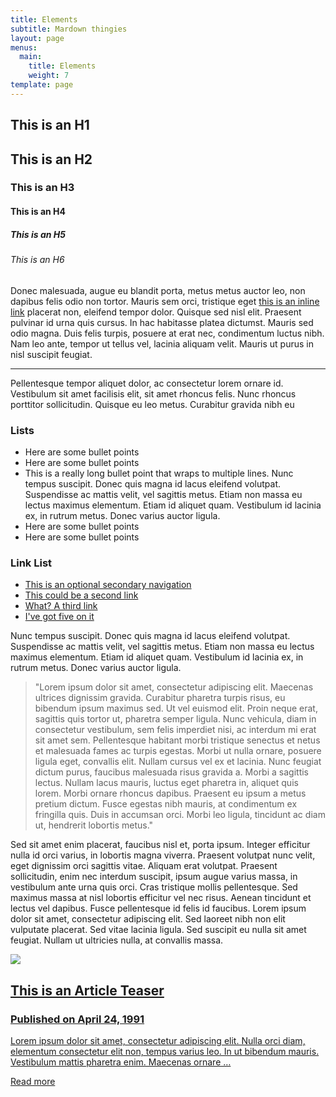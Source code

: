 ```yaml
---
title: Elements
subtitle: Mardown thingies
layout: page
menus:
  main:
    title: Elements
    weight: 7
template: page
---
```


<section class="content">
    <h1>This is an H1</h1>
    <h2>This is an H2</h2>
    <h3>This is an H3</h3>
    <h4>This is an H4</h4>
    <h5>This is an H5</h5>
    <h6>This is an H6</h6>
    <p>Donec malesuada, augue eu blandit porta, metus metus auctor leo, non dapibus felis odio non tortor. Mauris sem orci, tristique eget <a href="/" class="text-link">this is an inline link</a> placerat non, eleifend tempor dolor. Quisque sed nisl elit. Praesent pulvinar id urna quis cursus. In hac habitasse platea dictumst. Mauris sed odio magna. Duis felis turpis, posuere at erat nec, condimentum luctus nibh. Nam leo ante, tempor ut tellus vel, lacinia aliquam velit. Mauris ut purus in nisl suscipit feugiat.</p>
    <hr />
    <p>Pellentesque tempor aliquet dolor, ac consectetur lorem ornare id. Vestibulum sit amet facilisis elit, sit amet rhoncus felis. Nunc rhoncus porttitor sollicitudin. Quisque eu leo metus. Curabitur gravida nibh eu</p>
    <h3>Lists</h3>
    <ul>
        <li>Here are some bullet points</li>
        <li>Here are some bullet points</li>
        <li>This is a really long bullet point that wraps to multiple lines. Nunc tempus suscipit. Donec quis magna id lacus eleifend volutpat. Suspendisse ac mattis velit, vel sagittis metus. Etiam non massa eu lectus maximus elementum. Etiam id aliquet quam. Vestibulum id lacinia ex, in rutrum metus. Donec varius auctor ligula.</li>
        <li>Here are some bullet points</li>
        <li>Here are some bullet points</li>
    </ul>
    <h3>Link List</h3>
    <ul class="secondary-nav">
        <li><a href="/" class="text-link">This is an optional secondary navigation</a></li>
        <li><a href="/" class="text-link">This could be a second link</a></li>
        <li><a href="/" class="text-link">What? A third link</a></li>
        <li><a href="/" class="text-link">I've got five on it</a></li>
    </ul>
    <p>Nunc tempus suscipit. Donec quis magna id lacus eleifend volutpat. Suspendisse ac mattis velit, vel sagittis metus. Etiam non massa eu lectus maximus elementum. Etiam id aliquet quam. Vestibulum id lacinia ex, in rutrum metus. Donec varius auctor ligula.</p>
  <blockquote>
    "Lorem ipsum dolor sit amet, consectetur adipiscing elit. Maecenas ultrices dignissim gravida. Curabitur pharetra turpis risus, eu bibendum ipsum maximus sed. Ut vel euismod elit. Proin neque erat, sagittis quis tortor ut, pharetra semper ligula. Nunc vehicula, diam in consectetur vestibulum, sem felis imperdiet nisi, ac interdum mi erat sit amet sem. Pellentesque habitant morbi tristique senectus et netus et malesuada fames ac turpis egestas. Morbi ut nulla ornare, posuere ligula eget, convallis elit. Nullam cursus vel ex et lacinia. Nunc feugiat dictum purus, faucibus malesuada risus gravida a. Morbi a sagittis lectus. Nullam lacus mauris, luctus eget pharetra in, aliquet quis lorem. Morbi ornare rhoncus dapibus. Praesent eu ipsum a metus pretium dictum. Fusce egestas nibh mauris, at condimentum ex fringilla quis. Duis in accumsan orci. Morbi leo ligula, tincidunt ac diam ut, hendrerit lobortis metus."
  </blockquote>
  <p>Sed sit amet enim placerat, faucibus nisl et, porta ipsum. Integer efficitur nulla id orci varius, in lobortis magna viverra. Praesent volutpat nunc velit, eget dignissim orci sagittis vitae. Aliquam erat volutpat. Praesent sollicitudin, enim nec interdum suscipit, ipsum augue varius massa, in vestibulum ante urna quis orci. Cras tristique mollis pellentesque. Sed maximus massa at nisl lobortis efficitur vel nec risus. Aenean tincidunt et lectus vel dapibus. Fusce pellentesque id felis id faucibus. Lorem ipsum dolor sit amet, consectetur adipiscing elit. Sed laoreet nibh non elit vulputate placerat. Sed vitae lacinia ligula. Sed suscipit eu nulla sit amet feugiat. Nullam ut ultricies nulla, at convallis massa.</p>
  <a href="/posts/magna" class="article-teaser">
    <img class="thumbnail" src="/images/art.svg">
    <div class="copy">
      <h2>This is an Article Teaser</h2>
      <h3 class="publish-date">Published on April 24, 1991</h3>
      <p class="summary">Lorem ipsum dolor sit amet, consectetur adipiscing elit. Nulla orci diam, elementum consectetur elit non, tempus varius leo. In ut bibendum mauris. Vestibulum mattis pharetra enim. Maecenas ornare …</p>
      <div class="text-link">Read more</div>
    </div>
  </a>
</section>
